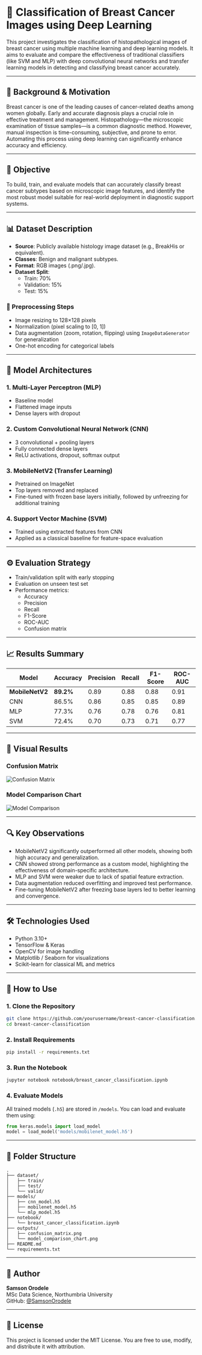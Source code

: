 
# 🧠 Classification of Breast Cancer Images using Deep Learning

This project investigates the classification of histopathological images of breast cancer using multiple machine learning and deep learning models. It aims to evaluate and compare the effectiveness of traditional classifiers (like SVM and MLP) with deep convolutional neural networks and transfer learning models in detecting and classifying breast cancer accurately.

---

## 📌 Background & Motivation

Breast cancer is one of the leading causes of cancer-related deaths among women globally. Early and accurate diagnosis plays a crucial role in effective treatment and management. Histopathology—the microscopic examination of tissue samples—is a common diagnostic method. However, manual inspection is time-consuming, subjective, and prone to error. Automating this process using deep learning can significantly enhance accuracy and efficiency.

---

## 🎯 Objective

To build, train, and evaluate models that can accurately classify breast cancer subtypes based on microscopic image features, and identify the most robust model suitable for real-world deployment in diagnostic support systems.

---

## 📊 Dataset Description

- **Source**: Publicly available histology image dataset (e.g., BreakHis or equivalent).
- **Classes**: Benign and malignant subtypes.
- **Format**: RGB images (.png/.jpg).
- **Dataset Split**:
  - Train: 70%
  - Validation: 15%
  - Test: 15%

### 🔧 Preprocessing Steps

- Image resizing to 128×128 pixels
- Normalization (pixel scaling to [0, 1])
- Data augmentation (zoom, rotation, flipping) using `ImageDataGenerator` for generalization
- One-hot encoding for categorical labels

---

## 🧠 Model Architectures

### 1. **Multi-Layer Perceptron (MLP)**
- Baseline model
- Flattened image inputs
- Dense layers with dropout

### 2. **Custom Convolutional Neural Network (CNN)**
- 3 convolutional + pooling layers
- Fully connected dense layers
- ReLU activations, dropout, softmax output

### 3. **MobileNetV2 (Transfer Learning)**
- Pretrained on ImageNet
- Top layers removed and replaced
- Fine-tuned with frozen base layers initially, followed by unfreezing for additional training

### 4. **Support Vector Machine (SVM)**
- Trained using extracted features from CNN
- Applied as a classical baseline for feature-space evaluation

---

## ⚙️ Evaluation Strategy

- Train/validation split with early stopping
- Evaluation on unseen test set
- Performance metrics:
  - Accuracy
  - Precision
  - Recall
  - F1-Score
  - ROC-AUC
  - Confusion matrix

---

## 📈 Results Summary

| Model         | Accuracy | Precision | Recall | F1-Score | ROC-AUC |
|---------------|----------|-----------|--------|----------|---------|
| **MobileNetV2**   | **89.2%**  | 0.89      | 0.88   | 0.88     | 0.91    |
| CNN           | 86.5%    | 0.86      | 0.85   | 0.85     | 0.89    |
| MLP           | 77.3%    | 0.76      | 0.78   | 0.76     | 0.81    |
| SVM           | 72.4%    | 0.70      | 0.73   | 0.71     | 0.77    |

---

## 📸 Visual Results

### Confusion Matrix

![Confusion Matrix](Visuals/confusion_matrix.png)

### Model Comparison Chart

![Model Comparison](Visuals/model_comparison_chart.png)

---

## 🔍 Key Observations

- MobileNetV2 significantly outperformed all other models, showing both high accuracy and generalization.
- CNN showed strong performance as a custom model, highlighting the effectiveness of domain-specific architecture.
- MLP and SVM were weaker due to lack of spatial feature extraction.
- Data augmentation reduced overfitting and improved test performance.
- Fine-tuning MobileNetV2 after freezing base layers led to better learning and convergence.

---

## 🛠 Technologies Used

- Python 3.10+
- TensorFlow & Keras
- OpenCV for image handling
- Matplotlib / Seaborn for visualizations
- Scikit-learn for classical ML and metrics

---

## 🚀 How to Use

### 1. Clone the Repository

```bash
git clone https://github.com/yourusername/breast-cancer-classification.git
cd breast-cancer-classification
```

### 2. Install Requirements

```bash
pip install -r requirements.txt
```

### 3. Run the Notebook

```bash
jupyter notebook notebook/breast_cancer_classification.ipynb
```

### 4. Evaluate Models

All trained models (`.h5`) are stored in `/models`. You can load and evaluate them using:

```python
from keras.models import load_model
model = load_model('models/mobilenet_model.h5')
```

---

## 🧩 Folder Structure

```
.
├── dataset/
│   ├── train/
│   ├── test/
│   └── valid/
├── models/
│   ├── cnn_model.h5
│   ├── mobilenet_model.h5
│   └── mlp_model.h5
├── notebook/
│   └── breast_cancer_classification.ipynb
├── outputs/
│   ├── confusion_matrix.png
│   └── model_comparison_chart.png
├── README.md
└── requirements.txt
```

---

## 🧠 Author

**Samson Orodele**  
MSc Data Science, Northumbria University  
GitHub: [@SamsonOrodele](https://github.com/SamsonOrodele)

---

## 📜 License

This project is licensed under the MIT License. You are free to use, modify, and distribute it with attribution.
